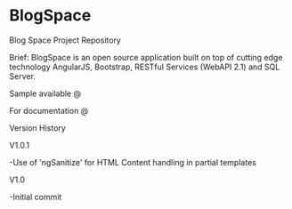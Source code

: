 BlogSpace
=========

Blog Space Project Repository

Brief:
BlogSpace is an open source application built on top of cutting edge technology AngularJS, Bootstrap, RESTful Services (WebAPI 2.1) and SQL Server.

Sample available @

For documentation @

Version History

V1.0.1

-Use of 'ngSanitize' for HTML Content handling in partial templates 
 
V1.0

-Initial commit
